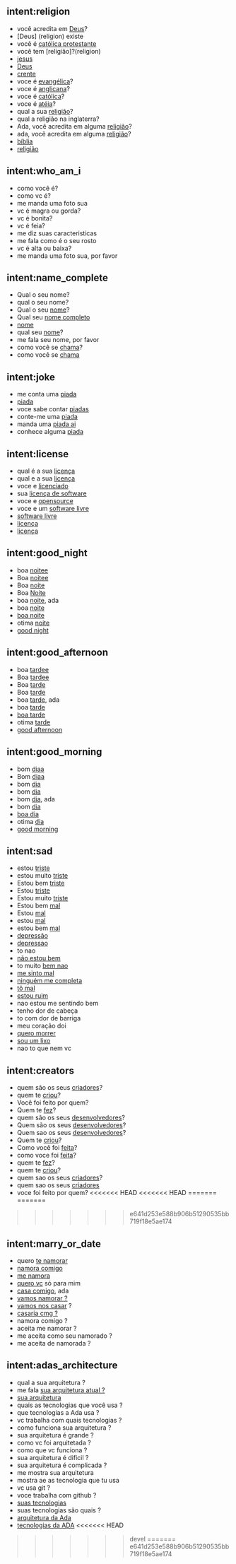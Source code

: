 ## intent:religion
- você acredita em [Deus](religion)?
- [Deus] (religion) existe
- você é [católica protestante](religion)
- você tem [religião]?(religion)
- [jesus](religion)
- [Deus](religion)
- [crente](religion)
- voce é [evangélica](religion)?
- voce é [anglicana](religion)?
- voce é [católica](religion)?
- voce é [atéia](religion)?
- qual a sua [religião](religion)?
- qual a religião na inglaterra?
- Ada, você acredita em alguma [religião](religion)?
- ada, você acredita em alguma [religião](religion)?
- [bíblia](religion)
- [religião](religion)

## intent:who_am_i
- como você é?
- como vc é?
- me manda uma foto sua
- vc é magra ou gorda?
- vc é bonita?
- vc é feia?
- me diz suas caracteristicas
- me fala como é o seu rosto
- vc é alta ou baixa?
- me manda uma foto sua, por favor

## intent:name_complete
- Qual o seu nome?
- qual o seu nome?
- Qual o seu [nome](name)?
- Qual seu [nome completo](name)
- [nome](name)
- qual seu [nome](name)?
- me fala seu nome, por favor
- como você se [chama](name)?
- como você se [chama](name)

## intent:joke
- me conta uma [piada](joke)
- [piada](joke)
- voce sabe contar [piadas](joke)
- conte-me uma [piada](joke)
- manda uma [piada ai](joke)
- conhece alguma [piada](joke)

## intent:license
- qual é a sua [licença](license)
- qual e a sua [licença](license)
- voce e [licenciado](license)
- sua [licença de software](license)
- voce e [opensource](license)
- voce e um [software livre](license)
- [software livre](license)
- [licença](license)
- [licença](license)

## intent:good_night
- boa [noitee](night)
- Boa [noitee](night)
- Boa [noite](night)
- Boa [Noite](night)
- boa [noite](night), ada
- boa [noite](night)
- [boa noite](night)
- otima [noite](night)
- [good night](night)

## intent:good_afternoon
- boa [tardee](afternoon)
- Boa [tardee](afternoon)
- Boa [tarde](afternoon)
- Boa [tarde](afternoon)
- boa [tarde](afternoon), ada
- boa [tarde](afternoon)
- [boa tarde](afternoon)
- otima [tarde](afternoon)
- [good afternoon](afternoon)

## intent:good_morning
- bom [diaa](morning)
- Bom [diaa](morning)
- bom [dia](morning)
- bom [dia](morning)
- bom [dia](morning), ada
- bom [dia](morning)
- [boa dia](morning)
- otima [dia](morning)
- [good morning](morning)

## intent:sad
- estou [triste](sad)
- estou muito [triste](sad)
- Estou bem [triste](sad)
- Estou [triste](sad)
- Estou muito [triste](sad)
- Estou bem [mal](sad)
- Estou [mal](sad)
- estou [mal](sad)
- estou bem [mal](sad)
- [depressão](sad)
- [depressao](sad)
- to nao
- [não estou bem](not_good)
- to muito [bem nao](not_good)
- [me sinto mal](not_good)
- [ninguém me completa](not_good)
- [tô mal](not_good)
- [estou ruim](not_good)
- nao estou me sentindo bem
- tenho dor de cabeça
- to com dor de barriga
- meu coração doi
- [quero morrer](not_good)
- [sou um lixo](not_good)
- nao to que nem vc

## intent:creators
- quem são os seus [criadores](creators)?
- quem te [criou](creators)?
- Você foi feito por quem?
- Quem te [fez](creators)?
- quem são os seus [desenvolvedores](creators)?
- Quem são os seus [desenvolvedores](creators)?
- Quem sao os seus [desenvolvedores](creators)?
- Quem te [criou](creators)?
- Como você foi [feita](creators)?
- como voce foi [feita](creators)?
- quem te [fez](creators)?
- quem te [criou](creators)?
- quem sao os seus [criadores](creators)?
- quem sao os seus [criadores](creators)
- voce foi feito por quem?
<<<<<<< HEAD
<<<<<<< HEAD
=======
=======
>>>>>>> e641d253e588b906b51290535bb719f18e5ae174

## intent:marry_or_date
- quero [te namorar](marry_or_date)
- [namora comigo](marry_or_date)
- [me namora](marry_or_date)
- [quero vc](marry_or_date) só para mim
- [casa comigo](marry_or_date), ada
- [vamos namorar ?](marry_or_date)
- [vamos nos casar](marry_or_date) ?
- [casaria cmg ?](marry_or_date)
- namora comigo ?
- aceita me namorar ?
- me aceita como seu namorado ?
- me aceita de namorada ?

## intent:adas_architecture
- qual a sua arquitetura ?
- me fala [sua arquitetura atual ?](adas_architecture)
- [sua arquitetura](adas_architecture)
- quais as tecnologias que você usa ?
- que tecnologias a Ada usa ?
- vc trabalha com quais tecnologias ?
- como funciona sua arquitetura ?
- sua arquitetura é grande ?
- como vc foi arquitetada ?
- como que vc funciona ?
- sua arquitetura é dificil ?
- sua arquitetura é complicada ?
- me mostra sua arquitetura
- mostra ae as tecnologia que tu usa
- vc usa git ?
- voce trabalha com github ?
- [suas tecnologias](adas_architecture)
- suas tecnologias são quais ?
- [arquitetura da Ada](adas_architecture)
- [tecnologias da ADA](adas_architecture)
<<<<<<< HEAD
>>>>>>> devel
=======
>>>>>>> e641d253e588b906b51290535bb719f18e5ae174
